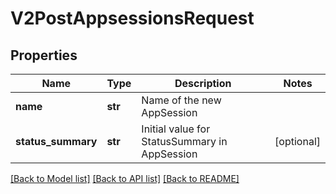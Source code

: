 # V2PostAppsessionsRequest

## Properties
Name | Type | Description | Notes
------------ | ------------- | ------------- | -------------
**name** | **str** | Name of the new AppSession | 
**status_summary** | **str** | Initial value for StatusSummary in AppSession | [optional] 

[[Back to Model list]](../README.md#documentation-for-models) [[Back to API list]](../README.md#documentation-for-api-endpoints) [[Back to README]](../README.md)

